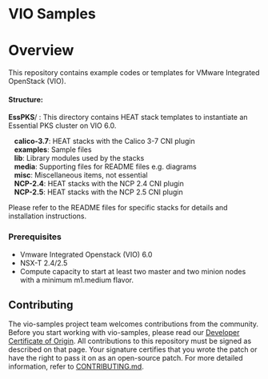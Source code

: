 <!--
Copyright © 2019 VMware, Inc. All Rights Reserved.
SPDX-License-Identifier: BSD-2-Clause
-->
# VIO Samples
# Overview

This repository contains example codes or templates for VMware Integrated OpenStack (VIO). 

#### Structure:

**EssPKS**/ : This directory contains HEAT stack templates to instantiate an Essential PKS cluster on VIO 6.0.

&nbsp;&nbsp;  **calico-3.7**: HEAT stacks with the Calico 3-7 CNI plugin<br>
&nbsp;&nbsp;  **examples**: Sample files<br>
&nbsp;&nbsp;  **lib**: Library modules used by the stacks<br>
&nbsp;&nbsp;  **media**: Supporting files for README files e.g. diagrams<br>
&nbsp;&nbsp;  **misc**: Miscellaneous items, not essential<br>
&nbsp;&nbsp;  **NCP-2.4**: HEAT stacks with the NCP 2.4 CNI plugin<br>
&nbsp;&nbsp;  **NCP-2.5**: HEAT stacks with the NCP 2.5 CNI plugin<br>


Please refer to the README files for specific stacks for details and installation instructions.

### Prerequisites

* Vmware Integrated Openstack (VIO) 6.0
* NSX-T 2.4/2.5
* Compute capacity to start at least two master and two minion nodes with a minimum m1.medium flavor.

## Contributing

The vio-samples project team welcomes contributions from the community. Before you start working with vio-samples, please
read our [Developer Certificate of Origin](https://cla.vmware.com/dco). All contributions to this repository must be
signed as described on that page. Your signature certifies that you wrote the patch or have the right to pass it on
as an open-source patch. For more detailed information, refer to [CONTRIBUTING.md](CONTRIBUTING.md).
